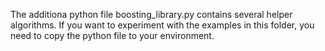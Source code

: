 The additiona python file boosting_library.py contains several helper algorithms. If you want to experiment with the examples in this folder, you need to copy the python file to your environment.
